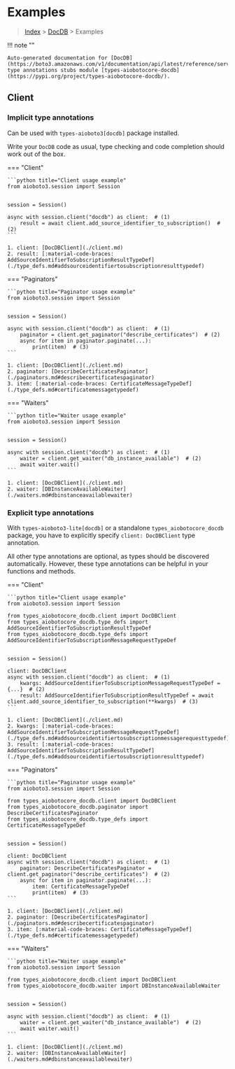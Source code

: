 # Examples

> [Index](../README.md) > [DocDB](./README.md) > Examples

!!! note ""

    Auto-generated documentation for [DocDB](https://boto3.amazonaws.com/v1/documentation/api/latest/reference/services/docdb.html#DocDB)
    type annotations stubs module [types-aiobotocore-docdb](https://pypi.org/project/types-aiobotocore-docdb/).

## Client

### Implicit type annotations

Can be used with `types-aioboto3[docdb]` package installed.

Write your `DocDB` code as usual,
type checking and code completion should work out of the box.



=== "Client"

    ```python title="Client usage example"
    from aioboto3.session import Session


    session = Session()

    async with session.client("docdb") as client:  # (1)
        result = await client.add_source_identifier_to_subscription()  # (2)
    ```

    1. client: [DocDBClient](./client.md)
    2. result: [:material-code-braces: AddSourceIdentifierToSubscriptionResultTypeDef](./type_defs.md#addsourceidentifiertosubscriptionresulttypedef) 



=== "Paginators"

    ```python title="Paginator usage example"
    from aioboto3.session import Session


    session = Session()

    async with session.client("docdb") as client:  # (1)
        paginator = client.get_paginator("describe_certificates")  # (2)
        async for item in paginator.paginate(...):
            print(item)  # (3)
    ```

    1. client: [DocDBClient](./client.md)
    2. paginator: [DescribeCertificatesPaginator](./paginators.md#describecertificatespaginator)
    3. item: [:material-code-braces: CertificateMessageTypeDef](./type_defs.md#certificatemessagetypedef) 



=== "Waiters"

    ```python title="Waiter usage example"
    from aioboto3.session import Session


    session = Session()

    async with session.client("docdb") as client:  # (1)
        waiter = client.get_waiter("db_instance_available")  # (2)
        await waiter.wait()
    ```

    1. client: [DocDBClient](./client.md)
    2. waiter: [DBInstanceAvailableWaiter](./waiters.md#dbinstanceavailablewaiter)


### Explicit type annotations

With `types-aioboto3-lite[docdb]`
or a standalone `types_aiobotocore_docdb` package, you have to explicitly specify
`client: DocDBClient` type annotation.

All other type annotations are optional, as types should be discovered automatically.
However, these type annotations can be helpful in your functions and methods.


=== "Client"

    ```python title="Client usage example"
    from aioboto3.session import Session

    from types_aiobotocore_docdb.client import DocDBClient
    from types_aiobotocore_docdb.type_defs import AddSourceIdentifierToSubscriptionResultTypeDef
    from types_aiobotocore_docdb.type_defs import AddSourceIdentifierToSubscriptionMessageRequestTypeDef


    session = Session()

    client: DocDBClient
    async with session.client("docdb") as client:  # (1)
        kwargs: AddSourceIdentifierToSubscriptionMessageRequestTypeDef = {...}  # (2)
        result: AddSourceIdentifierToSubscriptionResultTypeDef = await client.add_source_identifier_to_subscription(**kwargs)  # (3)
    ```

    1. client: [DocDBClient](./client.md)
    2. kwargs: [:material-code-braces: AddSourceIdentifierToSubscriptionMessageRequestTypeDef](./type_defs.md#addsourceidentifiertosubscriptionmessagerequesttypedef) 
    3. result: [:material-code-braces: AddSourceIdentifierToSubscriptionResultTypeDef](./type_defs.md#addsourceidentifiertosubscriptionresulttypedef) 



=== "Paginators"

    ```python title="Paginator usage example"
    from aioboto3.session import Session

    from types_aiobotocore_docdb.client import DocDBClient
    from types_aiobotocore_docdb.paginator import DescribeCertificatesPaginator
    from types_aiobotocore_docdb.type_defs import CertificateMessageTypeDef


    session = Session()

    client: DocDBClient
    async with session.client("docdb") as client:  # (1)
        paginator: DescribeCertificatesPaginator = client.get_paginator("describe_certificates")  # (2)
        async for item in paginator.paginate(...):
            item: CertificateMessageTypeDef
            print(item)  # (3)
    ```

    1. client: [DocDBClient](./client.md)
    2. paginator: [DescribeCertificatesPaginator](./paginators.md#describecertificatespaginator)
    3. item: [:material-code-braces: CertificateMessageTypeDef](./type_defs.md#certificatemessagetypedef) 



=== "Waiters"

    ```python title="Waiter usage example"
    from aioboto3.session import Session

    from types_aiobotocore_docdb.client import DocDBClient
    from types_aiobotocore_docdb.waiter import DBInstanceAvailableWaiter


    session = Session()

    async with session.client("docdb") as client:  # (1)
        waiter = client.get_waiter("db_instance_available")  # (2)
        await waiter.wait()
    ```

    1. client: [DocDBClient](./client.md)
    2. waiter: [DBInstanceAvailableWaiter](./waiters.md#dbinstanceavailablewaiter)


